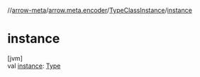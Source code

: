 //[arrow-meta](../../../index.md)/[arrow.meta.encoder](../index.md)/[TypeClassInstance](index.md)/[instance](instance.md)

# instance

[jvm]\
val [instance](instance.md): [Type](../../arrow.meta.ast/-type/index.md)
